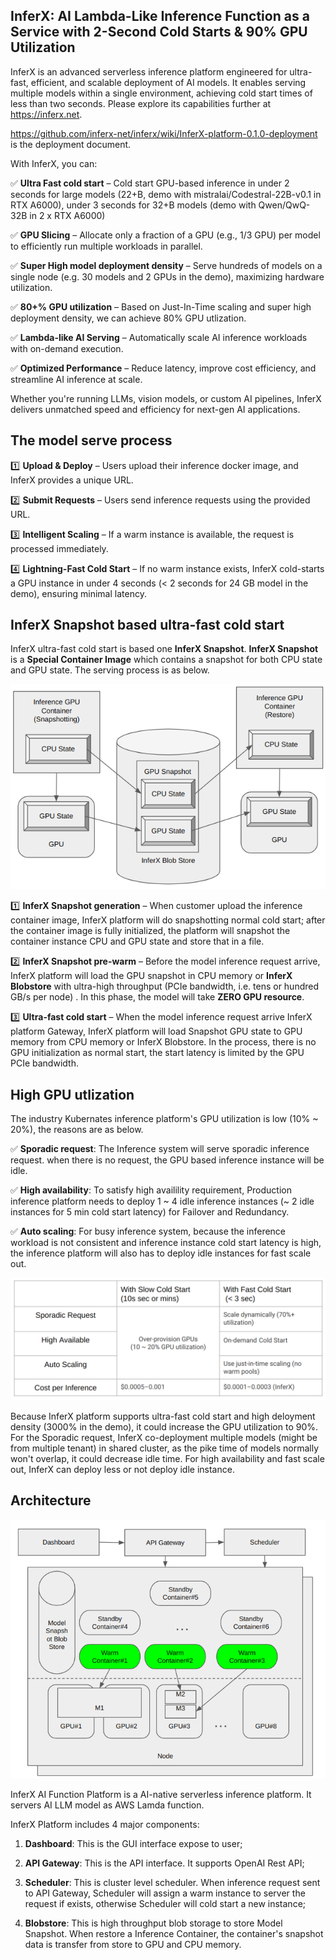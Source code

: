 
## InferX: AI Lambda-Like Inference Function as a Service with 2-Second Cold Starts & 90% GPU Utilization
InferX is an advanced serverless inference platform engineered for ultra-fast, efficient, and scalable deployment of AI models. It enables serving multiple models within a single environment, achieving cold start times of less than two seconds. Please explore its capabilities further at https://inferx.net.

https://github.com/inferx-net/inferx/wiki/InferX-platform-0.1.0-deployment is the deployment document.

With InferX, you can:

✅ **Ultra Fast cold start** – Cold start GPU-based inference in under 2 seconds for large models (22+B, demo with mistralai/Codestral-22B-v0.1 in RTX A6000), under 3 seconds for 32+B models (demo with Qwen/QwQ-32B in 2 x RTX A6000)

✅ **GPU Slicing** – Allocate only a fraction of a GPU (e.g., 1/3 GPU) per model to efficiently run multiple workloads in parallel.

✅ **Super High model deployment density** – Serve hundreds of models on a single node (e.g. 30 models and 2 GPUs in the demo), maximizing hardware utilization.

✅ **80+% GPU utilization** – Based on Just-In-Time scaling and super high deployment density, we can achieve 80% GPU utlization.

✅ **Lambda-like AI Serving** – Automatically scale AI inference workloads with on-demand execution.

✅ **Optimized Performance** – Reduce latency, improve cost efficiency, and streamline AI inference at scale.

Whether you're running LLMs, vision models, or custom AI pipelines, InferX delivers unmatched speed and efficiency for next-gen AI applications.

## The model serve process

1️⃣ **Upload & Deploy** – Users upload their inference docker image, and InferX provides a unique URL.

2️⃣ **Submit Requests** – Users send inference requests using the provided URL.

3️⃣ **Intelligent Scaling** – If a warm instance is available, the request is processed immediately.

4️⃣ **Lightning-Fast Cold Start** – If no warm instance exists, InferX cold-starts a GPU instance in under 4 seconds (&lt; 2 seconds for 24 GB model in the demo), ensuring minimal latency.

## InferX Snapshot based ultra-fast cold start 

InferX ultra-fast cold start is based one **InferX Snapshot**. **InferX Snapshot** is a **Special Container Image** which contains a snapshot for both CPU state and GPU state. The serving process is as below.

![Snapshot](doc/GPUSnapshot.png)

1️⃣ **InferX Snapshot generation** – When customer upload the inference container image, InferX platform will do snapshotting normal cold start; after the container image is fully initialized, the platform will snapshot the container instance CPU and GPU state and store that in a file.

2️⃣ **InferX Snapshot pre-warm** – Before the model inference request arrive, InferX platform will load the GPU snapshot in CPU memory or **InferX Blobstore** with ultra-high throughput (PCIe bandwidth, i.e. tens or hundred GB/s per node) . In this phase, the model will take **ZERO GPU resource**.

3️⃣ **Ultra-fast cold start** – When the model inference request arrive InferX platform Gateway, InferX platform will load Snapshot GPU state to GPU memory from CPU memory or InferX Blobstore. In the process, there is no GPU initialization as normal start, the start latency is limited by the GPU PCIe bandwidth. 

## High GPU utlization

The industry Kubernates inference platform's GPU utilization is low (10% ~ 20%), the reasons are as below.

✅  **Sporadic request**: The Inference system will serve sporadic inference request. when there is no request, the GPU based inference instance will be idle.

✅  **High availability**: To satisfy high availility requirement, Production inference platform needs to deploy 1 ~ 4 idle inference instances (~ 2 idle instances for 5 min cold start latency) for Failover and Redundancy.

✅  **Auto scaling**: For busy inference system, because the inference workload is not consistent and inference instance cold start latency is high, the inference platform will also has to deploy idle instances for fast scale out.

![Comparison](doc/comparison.png)


Because InferX platform supports ultra-fast cold start and high deloyment density (3000% in the demo), it could increase the GPU utilization to 90%. For the Sporadic request, InferX co-deployment multiple models (might be from multiple tenant) in shared cluster, as the pike time of models normally won't overlap, it could decrease idle time. For high availability and fast scale out, InferX can deploy less or not deploy idle instance.

## Architecture

![Snapshot](doc/architect.png)

InferX AI Function Platform is a AI-native serverless inference platform. It servers AI LLM model as AWS Lamda function. 

InferX Platform includes 4 major components:

1. **Dashboard**: This is the GUI interface expose to user;

2. **API Gateway**: This is the API interface. It supports OpenAI Rest API;

3. **Scheduler**: This is cluster level scheduler. When inference request sent to API Gateway, Scheduler will assign a warm instance to server the request if exists, otherwise Scheduler will cold start a new instance;

4. **Blobstore**: This is high throughput blob storage to store Model Snapshot. When restore a Inference Container, the container's snapshot data is transfer from store to GPU and CPU memory.
